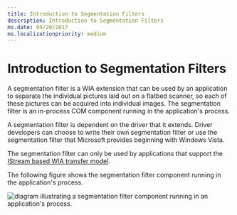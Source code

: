 ```yaml
---
title: Introduction to Segmentation Filters
description: Introduction to Segmentation Filters
ms.date: 04/20/2017
ms.localizationpriority: medium
---
```


# Introduction to Segmentation Filters





A segmentation filter is a WIA extension that can be used by an application to separate the individual pictures laid out on a flatbed scanner, so each of these pictures can be acquired into individual images. The segmentation filter is an in-process COM component running in the application's process.

A segmentation filter is dependent on the driver that it extends. Driver developers can choose to write their own segmentation filter or use the segmentation filter that Microsoft provides beginning with Windows Vista.

The segmentation filter can only be used by applications that support the [IStream based WIA transfer model](wia-transfer-architecture.md).

The following figure shows the segmentation filter component running in the application's process.

![diagram illustrating a segmentation filter component running in an application's process.](images/wia-components-app-process.png)

 

 




